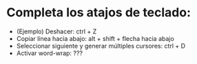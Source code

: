 # Completa los atajos de teclado:

- (Ejemplo) Deshacer: ctrl + Z
- Copiar línea hacia abajo: alt + shift + flecha hacia abajo
- Seleccionar siguiente y generar múltiples cursores: ctrl + D
- Activar word-wrap: ???
